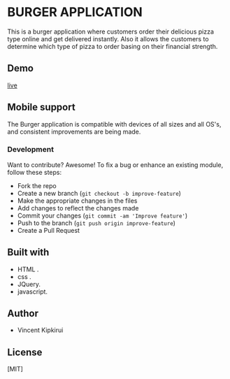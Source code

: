 # BURGER APPLICATION

  This is a burger application  where customers order their delicious pizza type online and get delivered instantly.
  Also it allows the customers to determine which type of pizza to order basing on their financial strength.


## Demo
[live](https://jepkess.github.io/burger_app/)

## Mobile support
The Burger application is compatible with devices of all sizes and all OS's, and consistent improvements are being made.
### Development
Want to contribute? Awesome!
To fix a bug or enhance an existing module, follow these steps:
- Fork the repo
- Create a new branch (`git checkout -b improve-feature`)
- Make the appropriate changes in the files
- Add changes to reflect the changes made
- Commit your changes (`git commit -am 'Improve feature'`)
- Push to the branch (`git push origin improve-feature`)
- Create a Pull Request
## Built with
-  HTML .
-  css .
- JQuery.
- javascript.
## Author
- Vincent Kipkirui
## License
[MIT]
